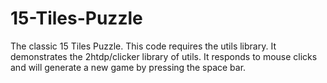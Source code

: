 # 15-Tiles-Puzzle
The classic 15 Tiles Puzzle.
This code requires the utils library. It demonstrates the 2htdp/clicker library of utils. It responds to mouse clicks and will generate a new game by pressing the space bar.
